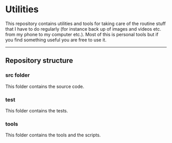 # Utilities

This repository contains utilities and tools for taking care of the routine stuff that I have to do regularly (for instance back up of images and videos etc. from my phone to my computer etc.). Most of this is personal tools but if you find something useful you are free to use it.

---

## Repository structure

### src folder

This folder contains the source code.

### test

This folder contains the tests.

### tools

This folder contains the tools and the scripts.
